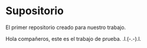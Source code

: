 # Supositorio
El primer repositorio creado para nuestro trabajo. 

Hola compañeros, este es el trabajo de prueba.  .l.(-.-).l.
